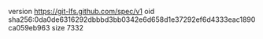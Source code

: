 version https://git-lfs.github.com/spec/v1
oid sha256:0da0de6316292dbbbd3bb0342e6d658d1e37292ef6d4333eac1890ca059eb963
size 7332
